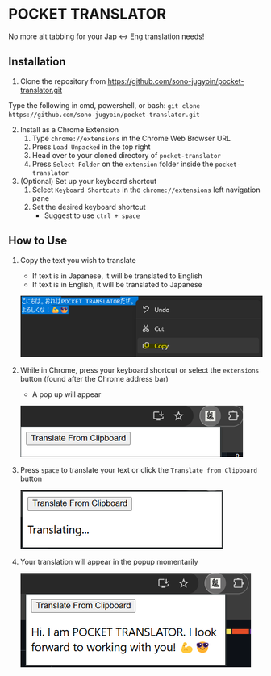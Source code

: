 
# POCKET TRANSLATOR

No more alt tabbing for your Jap <-> Eng translation needs!


  

## Installation

1. Clone the repository from https://github.com/sono-jugyoin/pocket-translator.git
	
 Type the following in cmd, powershell, or bash:
	```
	git clone https://github.com/sono-jugyoin/pocket-translator.git
	```

2. Install as a Chrome Extension
	1.	 Type `chrome://extensions` in the Chrome Web Browser URL
	2.	 Press `Load Unpacked` in the top right
	3.	 Head over to your cloned directory of `pocket-translator`
	4.	 Press `Select Folder` on the `extension` folder inside the `pocket-translator`
3. (Optional) Set up your keyboard shortcut
	1. Select `Keyboard Shortcuts` in the `chrome://extensions` left navigation pane
	2. Set the desired keyboard shortcut
		- Suggest to use `ctrl + space`

## How to Use
1. Copy the text you wish to translate
	- If text is in Japanese, it will be translated to English
	- If text is in English, it will be translated to Japanese

	![text-to-copy](img/pt-copy.png)
2. While in Chrome, press your keyboard shortcut or select the `extensions` button (found after the Chrome address bar)
	- A pop up will appear

	![pop-up](img/pt-initial.png)
3. Press `space` to translate your text or click the `Translate from Clipboard` button

	![translating](img/pt-processing.png)
4. Your translation will appear in the popup momentarily

	![output](img/pt-output.png)
